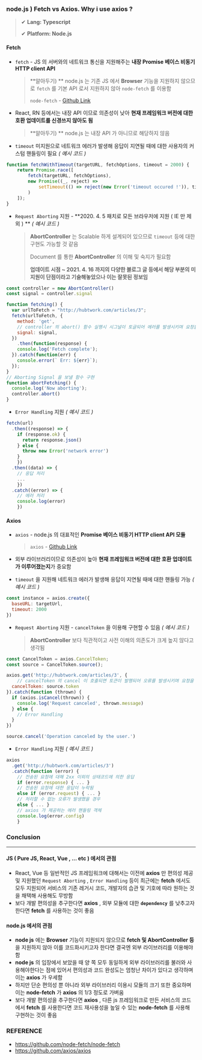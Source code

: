 ### node.js ) Fetch vs Axios. Why i use axios ?

>✔ **Lang: Typescript**
>
>✔ **Platform: Node.js**



#### Fetch

- `fetch` - JS 의 서버와의 네트워크 통신을 지원해주는 **내장 Promise 베이스 비동기 HTTP client API**

  > **알아두기) ** node.js 는 기존 JS 에서 **Browser** 기능을 지원하지 않으므로 `fetch` 를 기본 API 로서 지원하지 않아 `node-fetch` 를 이용함
  >
  > `node-fetch` - [Github Link](https://github.com/node-fetch/node-fetch)

- React, RN 등에서는 내장 API 이므로 의존성이 낮아 **현재 프레임워크 버전에 대한 호환 업데이트를 신경쓰지 않아도 됨**

  > **알아두기) ** node.js 는 내장 API 가 아니므로 해당하지 않음

- `timeout` 미지원으로 네트워크 에러가 발생해 응답이 지연될 때에 대한 사용자의 커스텀 핸들링이 필요 *( 예시 코드 )*

~~~javascript
function fetchWithTimeout(targetURL, fetchOptions, timeout = 2000) {
    return Promise.race([
        fetch(targetURL, fetchOptions),
        new Promise((_, reject) =>
            setTimeout(() => reject(new Error('timeout occured !')), timeout)
        )
    ]);
}
~~~

- `Request Aborting` 지원 - **2020. 4. 5 패치로 모든 브라우저에 지원 ( IE 만 제외 ) ** *( 예시 코드 )*

  > **AbortController** 는 Scalable 하게 설계되어 있으므로 `timeout` 등에 대한 구현도 가능할 것 같음
  >
  > Document 를 통한 **AbortController** 의 이해 및 숙지가 필요함
  >
  > **업데이트 시점 ~ 2021. 4. 16 까지의 다양한 블로그 글 등에서 해당 부분의 미지원이 단점이라고 기술해놓았으나 이는 잘못된 정보임** 

~~~javascript
const controller = new AbortController()
const signal = controller.signal

function fetching() {
  var urlToFetch = "http://hubtwork.com/articles/3";
  fetch(urlToFetch, {
    method: 'get',
    // controller 의 abort() 함수 실행시 시그널이 토글되어 에러를 발생시키며 요청을 중단함
    signal: signal,
  })
    .then(function(response) {
    console.log('Fetch complete');
  }).catch(function(err) {
    console.error(` Err: ${err}`);
  });
}
// Aborting Signal 을 보낼 함수 구현
function abortFetching() {
  console.log('Now aborting');
  controller.abort()
}
~~~

- `Error Handling` 지원 *( 예시 코드 )*

~~~js
fetch(url)
  .then((response) => {
    if (response.ok) {
      return response.json()
    } else {
      throw new Error('network error')
    }
	})
  .then((data) => {
  	// 응답 처리
  	...
	})
  .catch((error) => {
  	// 에러 처리
  	console.log(error)
	})
~~~



#### Axios

- `axios` - node.js 의 대표적인 **Promise 베이스 비동기 HTTP client API 모듈**

  > `axios` - [Github Link](https://github.com/axios/axios)

- 외부 라이브러리이므로 의존성이 높아 **현재 프레임워크 버전에 대한 호환 업데이트가 이루어졌는지**가 중요함

- `timeout` 을 지원해 네트워크 에러가 발생해 응답이 지연될 때에 대한 핸들링 가능 *( 예시 코드 )*

~~~javascript
const instance = axios.create({
  baseURL: targetUrl,
  timeout: 2000
})
~~~

- `Request Aborting` 지원 - `cancelToken` 을 이용해 구현할 수 있음 *( 예시 코드 )*

  > **AbortController** 보다 직관적이고 사전 이해의 의존도가 크게 높지 않다고 생각됨

~~~javascript
const CancelToken = axios.CancelToken;
const source = CancelToken.source();

axios.get('http://hubtwork.com/articles/3', {
	// cancelToken 의 cancel 이 호출되면 토큰이 발행되어 오류를 발생시키며 요청을 중단함
  cancelToken: source.token
}).catch(function (thrown) {
  if (axios.isCancel(thrown)) {
    console.log('Request canceled', thrown.message)
  } else {
    // Error Handling
  }
})

source.cancel('Operation canceled by the user.')
~~~

- `Error Handling` 지원 *( 예시 코드 )*

~~~javascript
axios
  .get('http://hubtwork.com/articles/3')
  .catch(function (error) {
  	// 전송된 요청에 대해 2xx 이외의 상태코드에 의한 응답
  	if (error.response) { ... }
    // 전송된 요청에 대한 응답이 누락됨
    else if (error.request) { ... }
    // 처리할 수 없는 오류가 발생했을 경우
    else { ... }
    // axios 가 제공하는 에러 핸들링 객체
    console.log(error.config)
	}
~~~



### Conclusion

---

#### JS ( Pure JS, React, Vue , ... etc ) 에서의 관점

- React, Vue 등 일반적인 JS 프레임워크에 대해서는 이전에 **axios** 만 편의성 제공 및 지원했던 `Request Aborting` , `Error Handling` 등이 최근에는 **fetch** 에서도 모두 지원되어 서비스의 기존 레거시 코드, 개발자의 습관 및 기호에 따라 원하는 것을 채택해 사용해도 무방함
- 보다 개발 편의성을 추구한다면 **axios** , 외부 모듈에 대한 **`dependency`** 를 낮추고자 한다면 **fetch** 를 사용하는 것이 좋음

#### node.js 에서의 관점

- **node js** 에는 **Browser** 기능이 지원되지 않으므로 **fetch 및 AbortController 등** 을 지원하지 않아 이를 코드화시키고자 한다면 결국엔 외부 라이브러리를 이용해야함
- **node js** 의 입장에서 보았을 때 양 쪽 모두 동일하게 외부 라이브러리를 불러와 사용해야한다는 점에 있어서 편의성과 코드 완성도는 엄청난 차이가 있다고 생각하며 이는 **axios** 가 우세함
- 하지만 단순 편의성 뿐 아니라 외부 라이브러리 이용시 모듈의 크기 또한 중요하며 이는 **node-fetch** 가 **axios** 의 1/3 정도로 가벼움
- 보다 개발 편의성을 추구한다면 **axios** , 다른 js 프레임워크로 만든 서비스의 코드에서 **fetch** 를 사용한다면 코드 재사용성을 높일 수 있는 **node-fetch** 를 사용해 구현하는 것이 좋음



### REFERENCE

- https://github.com/node-fetch/node-fetch
- https://github.com/axios/axios